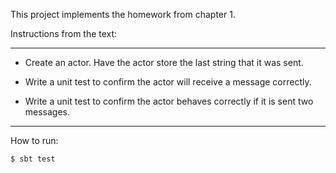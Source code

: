 This project implements the homework from chapter 1.

Instructions from the text:

***

* Create an actor.  Have the actor store the last string that it was sent.

* Write a unit test to confirm the actor will receive a message correctly.

* Write a unit test to confirm the actor behaves correctly if it is sent two messages.

***

How to run:

`$ sbt test`
